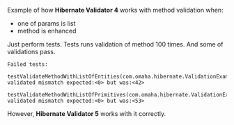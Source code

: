Example of how __Hibernate Validator 4__ works with method validation when:

* one of params is list
* method is enhanced

Just perform tests. Tests runs validation of method 100 times. And some of validations pass.

```
Failed tests:
    testValidateMethodWithListOfEntities(com.omaha.hibernate.ValidationExampleTest): validated mismatch expected:<0> but was:<42>
    testValidateMethodWithListOfPrimitives(com.omaha.hibernate.ValidationExampleTest): validated mismatch expected:<0> but was:<53>
```

However, __Hibernate Validator 5__ works with it correctly.